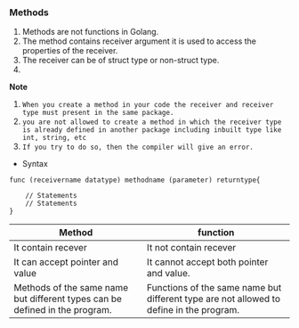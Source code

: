 ### Methods
1. Methods are not functions in Golang.  
2. The method contains receiver argument it is used to access the properties of the receiver.  
3. The receiver can be of struct type or non-struct type.  
4. 
**Note** 
1. `When you create a method in your code the receiver and receiver type must present in the same package.`  
2. `you are not allowed to create a method in which the receiver type is already defined in another package including inbuilt type like int, string, etc`  
3. `If you try to do so, then the compiler will give an error.`  

* Syntax  
``` 
func (receivername datatype) methodname (parameter) returntype{ 

    // Statements
    // Statements
}
``` 
   
Method | function 
---|---|  
It contain recever | It not contain recever 
It can accept pointer and value|  It cannot accept both pointer and value.   
Methods of the same name but different types can be defined in the program. |Functions of the same name but different type are not allowed to define in the program.
